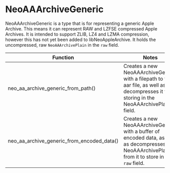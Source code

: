 # NeoAAArchiveGeneric

NeoAAArchiveGeneric is a type that is for representing a generic Apple Archive. This means it can represent RAW and LZFSE compressed Apple Archives. It is intended to support ZLIB, LZ4 and LZMA compression, however this has not yet been added to libNeoAppleArchive. It holds the uncompressed, raw `NeoAAArchivePlain` in the `raw` field.

| Function      | Notes      |
| ------------- | ------------- |
| neo_aa_archive_generic_from_path() | Creates a new NeoAAArchiveGeneric with a filepath to the aar file, as well as decompresses it for storing in the NeoAAArchivePlain field. |
| neo_aa_archive_generic_from_encoded_data() | Creates a new NeoAAArchiveGeneric with a buffer of encoded data, as well as decompresses the NeoAAArchivePlain from it to store in the `raw` field. |